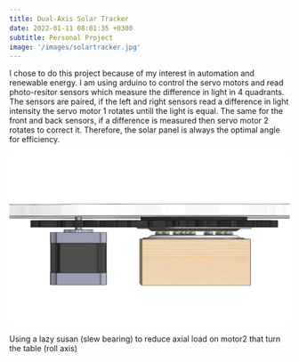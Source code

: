 ```yaml
---
title: Dual-Axis Solar Tracker
date: 2022-01-11 08:01:35 +0300
subtitle: Personal Project
image: '/images/solartracker.jpg'
---
```


I chose to do this project because of my interest in automation and renewable energy. I am using arduino to control the servo motors and read photo-resitor sensors which measure the difference in light in 4 quadrants. The sensors are paired, if the left and right sensors read a difference in light intensity the servo motor 1 rotates untill the light is equal. The same for the front and back sensors, if a difference is measured then servo motor 2 rotates to correct it. Therefore, the solar panel is always the optimal angle for efficiency. 

<div class="gallery-box">
  <div class="gallery">
    <img src="/images/trackertrans.JPG" loading="lazy" alt="Project">
  </div>
  <em> <a href="https://unsplash.com/" target="_blank"></a></em>
</div>

Using a lazy susan (slew bearing) to reduce axial load on motor2 that turn the table (roll axis) 